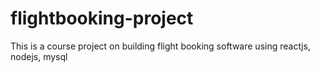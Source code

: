 # flightbooking-project
This is a course project on building flight booking software using reactjs, nodejs, mysql
